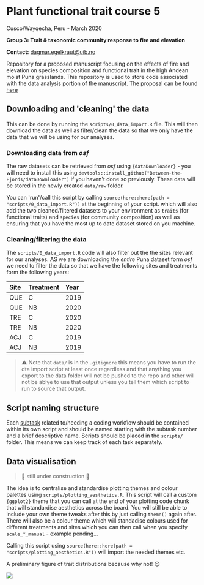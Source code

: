 # **Plant functional trait course 5**

Cusco/Wayqecha, Peru - March 2020

**Group 3: Trait & taxonomic community response to fire and elevation**

**Contact:** dagmar.egelkraut@uib.no

Repository for a proposed manuscript focusing on the effects of fire and 
elevation on species composition and functional trait in the high 
Andean moist Puna grasslands. This repository is used to store code 
associated with the data analysis portion of the manuscript. The 
proposal can be found [here](https://docs.google.com/document/d/1CN_nDSyvQGwecFTCOalYo6LrnpownpS0l16awSFydFE/edit?usp=sharing)

## Downloading and 'cleaning' the data

This can be done by running the `scripts/0_data_import.R` file. This will then 
download the data as well as filter/clean the data so that we only have the data 
that we will be using for our analyses.

### Downloading data from _osf_

The raw datasets can be retrieved from _osf_ using `{dataDownloader}` - 
you will need to install this using `devtools::install_github("Between-the-Fjords/dataDownloader")` 
if you haven't done so previously. These data will be stored in the 
newly created `data/raw` folder.

You can 'run'/call this script by calling 
`source(here::here(path = "scripts/0_data_import.R"))` at the 
beginning of your script. which will also add the two cleaned/filtered 
datasets to your environment as `traits` (for functional traits) and 
`species` (for community composition) as well as ensuring that you have 
the most up to date dataset stored on you machine.

### Cleaning/filtering the data

The `scripts/0_data_import.R` code will also filter out the the sites 
relevant for our analyses. AS we are downloading the _entire_ Puna 
dataset form _osf_ we need to filter the data so that we have the following 
sites and treatments form the following years:

| Site | Treatment | Year |
| :----| :-------- | :--- |
| QUE  | C         | 2019 |
| QUE  | NB        | 2020 |
| TRE  | C         | 2020 |
| TRE  | NB        | 2020 |
| ACJ  | C         | 2019 |
| ACJ  | NB        | 2019 |


> ⚠️ Note that `data/` is in the `.gitignore` this means you have to run the dta import 
> script at least once regardless and that anything you export to the data folder will 
> not be pushed to the repo and other will not be ablye to use that output unless you tell 
> them which script to run to source that output.

## Script naming structure

Each [subtask](https://docs.google.com/spreadsheets/d/1G2w4rHiUkQ1iI5b7U_5dhyf1U87eOyaMcTBNFT4uq3w) 
related to/needing a 
coding workflow should be contained within its own script and should be 
named starting with the subtask number and a brief descriptive name. 
Scripts should be placed in the `scripts/` folder. This means we can 
keep track of each task separately.

## Data visualisation

> :construction: still under construction :construction:

The idea is to centralise and standardise plotting themes and colour 
palettes using `scripts/plotting_aesthetics.R`. This script will call a 
custom `{ggplot2}` theme that you can call at the end of your plotting 
code chunk that will standardise aesthetics across the board. You will 
still be able to include your own theme tweaks after this by just 
calling `theme()` again after. There will also be a colour theme which 
will standadise colours used for different treatments and sites which 
you can then call when you specify `scale_*_manual` - example pending...

Calling this script using `source(here::here(path = "scripts/plotting_aesthetics.R"))` 
will import the needed themes etc.

A preliminary figure of trait distributions because why not! :wink:

![](https://github.com/TanyaS08/PFTC5_Gr3/blob/master/output/traits_density_plots.png?raw=true)
